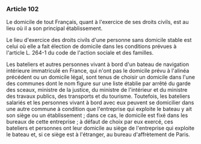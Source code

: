 ### Article 102

Le domicile de tout Français, quant à l'exercice de ses droits civils, est au lieu où il a son principal établissement.

Le lieu d'exercice des droits civils d'une personne sans domicile stable est celui où elle a fait élection de domicile dans les conditions prévues à l'article L. 264-1 du code de l'action sociale et des familles.

Les bateliers et autres personnes vivant à bord d'un bateau de navigation intérieure immatriculé en France, qui n'ont pas le domicile prévu à l'alinéa précédent ou un domicile légal, sont tenus de choisir un domicile dans l'une des communes dont le nom figure sur une liste établie par arrêté du garde des sceaux, ministre de la justice, du ministre de l'intérieur et du ministre des travaux publics, des transports et du tourisme. Toutefois, les bateliers salariés et les personnes vivant à bord avec eux peuvent se domicilier dans une autre commune à condition que l'entreprise qui exploite le bateau y ait son siège ou un établissement ; dans ce cas, le domicile est fixé dans les bureaux de cette entreprise ; à défaut de choix par eux exercé, ces bateliers et personnes ont leur domicile au siège de l'entreprise qui exploite le bateau et, si ce siège est à l'étranger, au bureau d'affrètement de Paris.

